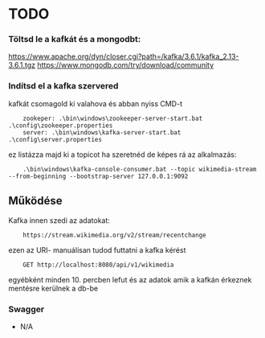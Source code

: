 # TODO

### Töltsd le a kafkát és a mongodbt:

https://www.apache.org/dyn/closer.cgi?path=/kafka/3.6.1/kafka_2.13-3.6.1.tgz
https://www.mongodb.com/try/download/community

### Indítsd el a kafka szervered

kafkát csomagold ki valahova és abban nyiss CMD-t

        zookeper: .\bin\windows\zookeeper-server-start.bat .\config\zookeeper.properties
        server: .\bin\windows\kafka-server-start.bat .\config\server.properties 


ez listázza majd ki a topicot ha szeretnéd de képes rá az alkalmazás:

        .\bin\windows\kafka-console-consumer.bat --topic wikimedia-stream --from-beginning --bootstrap-server 127.0.0.1:9092

## Működése

Kafka innen szedi az adatokat:

        https://stream.wikimedia.org/v2/stream/recentchange

ezen az URI- manuálisan tudod futtatni a kafka kérést

        GET http://localhost:8080/api/v1/wikimedia

egyébként minden 10. percben lefut és az adatok amik a kafkán érkeznek mentésre kerülnek a db-be

###  Swagger

- N/A







